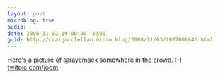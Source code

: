 ```yaml
---
layout: post
microblog: true
audio: 
date: 2008-11-02 19:00:00 -0500
guid: http://craigmcclellan.micro.blog/2008/11/03/t987006646.html
---
```

Here's a picture of @rayemack somewhere in the crowd. :-) [twitpic.com/jodm](http://twitpic.com/jodm)
